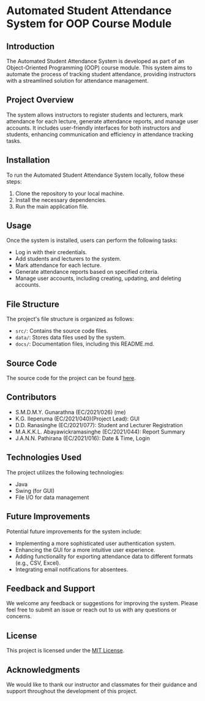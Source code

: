 # Automated Student Attendance System for OOP Course Module

## Introduction
The Automated Student Attendance System is developed as part of an Object-Oriented Programming (OOP) course module. This system aims to automate the process of tracking student attendance, providing instructors with a streamlined solution for attendance management.

## Project Overview
The system allows instructors to register students and lecturers, mark attendance for each lecture, generate attendance reports, and manage user accounts. It includes user-friendly interfaces for both instructors and students, enhancing communication and efficiency in attendance tracking tasks.

## Installation
To run the Automated Student Attendance System locally, follow these steps:
1. Clone the repository to your local machine.
2. Install the necessary dependencies.
3. Run the main application file.

## Usage
Once the system is installed, users can perform the following tasks:
- Log in with their credentials.
- Add students and lecturers to the system.
- Mark attendance for each lecture.
- Generate attendance reports based on specified criteria.
- Manage user accounts, including creating, updating, and deleting accounts.

## File Structure
The project's file structure is organized as follows:
- `src/`: Contains the source code files.
- `data/`: Stores data files used by the system.
- `docs/`: Documentation files, including this README.md.

## Source Code
The source code for the project can be found [here](https://drive.google.com/drive/folders/1DGJYISCTEX2EvfnadLap1T7fxV9nCPBh?usp=sharing).

## Contributors
- S.M.D.M.Y. Gunarathna (EC/2021/026) (me)
- K.G. Ileperuma (EC/2021/040)(Project Lead): GUI
- D.D. Ranasinghe (EC/2021/077): Student and Lecturer Registration
- M.A.K.K.L. Abayawickramasinghe (EC/2021/044): Report Summary
- J.A.N.N. Pathirana (EC/2021/016): Date & Time, Login

## Technologies Used
The project utilizes the following technologies:
- Java
- Swing (for GUI)
- File I/O for data management

## Future Improvements
Potential future improvements for the system include:
- Implementing a more sophisticated user authentication system.
- Enhancing the GUI for a more intuitive user experience.
- Adding functionality for exporting attendance data to different formats (e.g., CSV, Excel).
- Integrating email notifications for absentees.

## Feedback and Support
We welcome any feedback or suggestions for improving the system. Please feel free to submit an issue or reach out to us with any questions or concerns.

## License
This project is licensed under the [MIT License](LICENSE).

## Acknowledgments
We would like to thank our instructor and classmates for their guidance and support throughout the development of this project.
